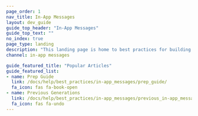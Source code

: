 ```yaml
---
page_order: 1
nav_title: In-App Messages
layout: dev_guide
guide_top_header: "In-App Messages"
guide_top_text: ""
no_index: true
page_type: landing
description: "This landing page is home to best practices for building and sending in-app messages."
channel: in-app messages

guide_featured_title: "Popular Articles"
guide_featured_list:
- name: Prep Guide
  link: /docs/help/best_practices/in-app_messages/prep_guide/
  fa_icon: fas fa-book-open
- name: Previous Generations
  link: /docs/help/best_practices/in-app_messages/previous_in-app_message_generations/
  fa_icon: fas fa-undo
---
```

